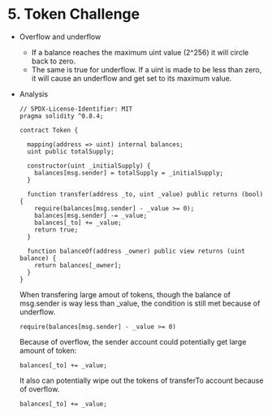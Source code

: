 # 5. Token Challenge
* Overflow and underflow
  * If a balance reaches the maximum uint value (2^256) it will circle back to zero. 
  * The same is true for underflow. If a uint is made to be less than zero, it will cause an underflow and get set to its maximum value.


* Analysis

  ```
  // SPDX-License-Identifier: MIT
  pragma solidity ^0.8.4;

  contract Token {

    mapping(address => uint) internal balances;
    uint public totalSupply;

    constructor(uint _initialSupply) {
      balances[msg.sender] = totalSupply = _initialSupply;
    }

    function transfer(address _to, uint _value) public returns (bool) {
      require(balances[msg.sender] - _value >= 0);
      balances[msg.sender] -= _value;
      balances[_to] += _value;
      return true;
    }

    function balanceOf(address _owner) public view returns (uint balance) {
      return balances[_owner];
    }
  }
  ```

  When transfering large amout of tokens, though the balance of msg.sender is way less than _value, the condition is still met because of underflow.
  ```
  require(balances[msg.sender] - _value >= 0)
  ```

  Because of overflow, the sender account could potentially get large amount of token:
  ```
  balances[_to] += _value;
  ```

  It also can potentially wipe out the tokens of transferTo account because of overflow.
  ```
  balances[_to] += _value;
  ```

